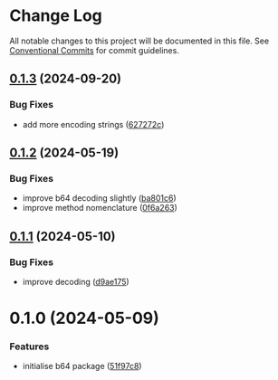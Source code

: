 # Change Log

All notable changes to this project will be documented in this file.
See [Conventional Commits](https://conventionalcommits.org) for commit guidelines.

## [0.1.3](https://github.com/lindorm-io/monorepo/compare/@lindorm/b64@0.1.2...@lindorm/b64@0.1.3) (2024-09-20)

### Bug Fixes

- add more encoding strings ([627272c](https://github.com/lindorm-io/monorepo/commit/627272c1f5cb1dc31da8ff3e284fde084f1a25d7))

## [0.1.2](https://github.com/lindorm-io/monorepo/compare/@lindorm/b64@0.1.1...@lindorm/b64@0.1.2) (2024-05-19)

### Bug Fixes

- improve b64 decoding slightly ([ba801c6](https://github.com/lindorm-io/monorepo/commit/ba801c6c396794bc44228b0ef4d9f432f320f452))
- improve method nomenclature ([0f6a263](https://github.com/lindorm-io/monorepo/commit/0f6a263843e21948ba83081ba1bdd2b5f2d55c5a))

## [0.1.1](https://github.com/lindorm-io/monorepo/compare/@lindorm/b64@0.1.0...@lindorm/b64@0.1.1) (2024-05-10)

### Bug Fixes

- improve decoding ([d9ae175](https://github.com/lindorm-io/monorepo/commit/d9ae175a4b9104f3e8ba0a79257982b423a3e71c))

# 0.1.0 (2024-05-09)

### Features

- initialise b64 package ([51f97c8](https://github.com/lindorm-io/monorepo/commit/51f97c856829a49b3ba0c0b48f5f33520acc2e8d))
